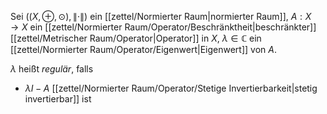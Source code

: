 Sei $((X, \oplus, \odot), \| \cdot \|)$ ein [[zettel/Normierter Raum|normierter Raum]], $A : X \to X$ ein [[zettel/Normierter Raum/Operator/Beschränktheit|beschränkter]] [[zettel/Metrischer Raum/Operator|Operator]] in $X$, $\lambda \in \mathbb{C}$ ein [[zettel/Normierter Raum/Operator/Eigenwert|Eigenwert]] von $A$.

$\lambda$ heißt *regulär*, falls
- $\lambda I - A$ [[zettel/Normierter Raum/Operator/Stetige Invertierbarkeit|stetig invertierbar]] ist